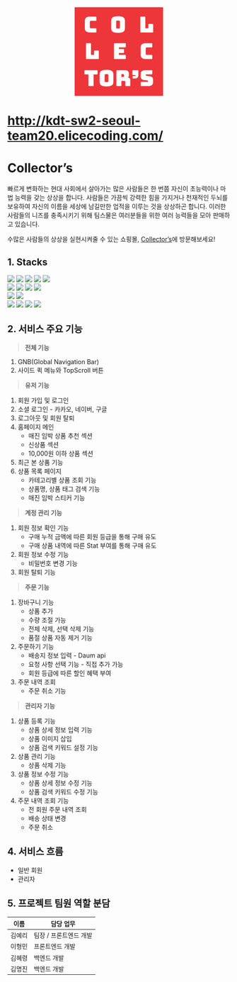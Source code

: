 <img src="/src/views/box_logo.png" alt="Collector's" style="margin: 0 auto; display: block;"/>

# http://kdt-sw2-seoul-team20.elicecoding.com/

# Collector’s

빠르게 변화하는 현대 사회에서 살아가는 많은 사람들은 한 번쯤 자신이 초능력이나 마법 능력을 갖는 상상을 합니다. 사람들은 가끔씩 강력한 힘을 가지거나 천재적인 두뇌를 보유하여 자신의 이름을 세상에 남길만한 업적을 이루는 것을 상상하곤 합니다. 이러한 사람들의 니즈를 충족시키기 위해 팀스물은 여러분들을 위한 여러 능력들을 모아 판매하고 있습니다.

수많은 사람들의 상상을 실현시켜줄 수 있는 쇼핑몰, <a href="http://kdt-sw2-seoul-team20.elicecoding.com/">Collector’s</a>에 방문해보세요!


## 1. Stacks
<img src="https://img.shields.io/badge/HTML5-E34F26?style=flat&logo=HTML5&logoColor=white" />
<img src="https://img.shields.io/badge/CSS3-1572B6?style=flat&logo=CSS3&logoColor=white" />
<img src="https://img.shields.io/badge/JavaScript-F7DF1E?style=flat&logo=JavaScript&logoColor=white" />
<img src="https://img.shields.io/badge/Swiper-6332F6?style=flat&logo=Swiper&logoColor=white" />
<img src="https://img.shields.io/badge/Font Awesome-528DD7?style=flat&logo=FontAwesome&logoColor=white" />
<br />
<img src="https://img.shields.io/badge/Node.js-339933?style=flat&logo=Node.js&logoColor=white" />
<img src="https://img.shields.io/badge/Express-000000?style=flat&logo=Express&logoColor=white" />
<img src="https://img.shields.io/badge/MongoDB-47A248?style=flat&logo=MongoDB&logoColor=white" />
<img src="https://img.shields.io/badge/AmazonS3-569A31?style=flat&logo=AmazonS3&logoColor=white" />
<br />
<img src="https://img.shields.io/badge/Git-F05032?style=flat&logo=Git&logoColor=white" />
<img src="https://img.shields.io/badge/GitLab-FC6D26?style=flat&logo=GitLab&logoColor=white" />
<br />
<img src="https://img.shields.io/badge/Prettier-F7B93E?style=flat&logo=Prettier&logoColor=white" />
<img src="https://img.shields.io/badge/Notion-000000?style=flat&logo=Notion&logoColor=white" />
<img src="https://img.shields.io/badge/Figma-F24E1E?style=flat&logo=Figma&logoColor=white" />
<img src="https://img.shields.io/badge/VS Code-007ACC?&style=flat&logo=visualstudiocode&logoColor=white" />


## 2. 서비스 주요 기능

> **전체 기능**
> 
1. GNB(Global Navigation Bar)
2. 사이드 퀵 메뉴와 TopScroll 버튼

> **유저 기능**
> 
1. 회원 가입 및 로그인
2. 소셜 로그인 - 카카오, 네이버, 구글
3. 로그아웃 및 회원 탈퇴
4. 홈페이지 메인
    - 매진 임박 상품 추천 섹션
    - 신상품 섹션
    - 10,000원 이하 상품 섹션
5. 최근 본 상품 기능
6. 상품 목록 페이지
    - 카테고리별 상품 조회 기능
    - 상품명, 상품 태그 검색 기능
    - 매진 임박 스티커 기능

> **계정 관리 기능**
> 
1. 회원 정보 확인 기능
    - 구매 누적 금액에 따른 회원 등급을 통해 구매 유도
    - 구매 상품 내역에 따른 Stat 부여를 통해 구매 유도
2. 회원 정보 수정 기능
    - 비밀번호 변경 기능
3. 회원 탈퇴 기능

> **주문 기능**
> 
1. 장바구니 기능
    - 상품 추가
    - 수량 조절 가능
    - 전체 삭제, 선택 삭제 기능
    - 품절 상품 자동 제거 기능
2. 주문하기 기능
    - 배송지 정보 입력 - Daum api
    - 요청 사항 선택 기능 - 직접 추가 가능
    - 회원 등급에 따른 할인 혜택 부여
3. 주문 내역 조회
    - 주문 취소 기능


> **관리자 기능**
> 
1. 상품 등록 기능
    - 상품 상세 정보 입력 기능
    - 상품 이미지 삽입
    - 상품 검색 키워드 설정 기능
2. 상품 관리 기능
    - 상품 삭제 기능
3. 상품 정보 수정 기능
    - 상품 상세 정보 수정 기능
    - 상품 검색 키워드 수정 기능
4. 주문 내역 조회 기능
    - 전 회원 주문 내역 조회
    - 배송 상태 변경
    - 주문 취소


## 4. 서비스 흐름

- 일반 회원
- 관리자

## 5. 프로젝트 팀원 역할 분담

| 이름 | 담당 업무 |
| --- | --- |
| 김예리 | 팀장 / 프론트엔드 개발 |
| 이형민 | 프론트엔드 개발 |
| 김혜령 | 백엔드 개발 |
| 김명진 | 백엔드 개발 |
